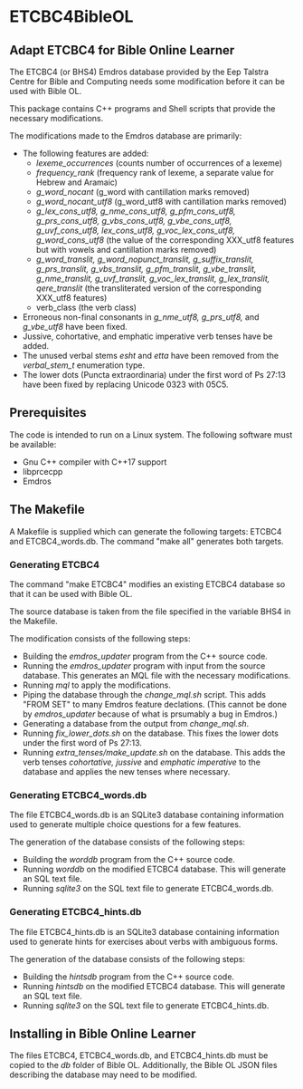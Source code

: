 # ETCBC4BibleOL

## Adapt ETCBC4 for Bible Online Learner


The ETCBC4 (or BHS4) Emdros database provided by the Eep Talstra Centre for Bible and Computing
needs some modification before it can be used with Bible OL.

This package contains C++ programs and Shell scripts that provide the necessary modifications.

The modifications made to the Emdros database are primarily:


*  The following features are added:
    - *lexeme_occurrences* (counts number of occurrences of a lexeme)
    - *frequency_rank* (frequency rank of lexeme, a separate value for Hebrew and Aramaic)
    - *g_word_nocant* (g_word with cantillation marks removed)
    - *g_word_nocant_utf8* (g_word_utf8 with cantillation marks removed)
    - *g_lex_cons_utf8, g_nme_cons_utf8, g_pfm_cons_utf8, g_prs_cons_utf8, g_vbs_cons_utf8, g_vbe_cons_utf8, g_uvf_cons_utf8, lex_cons_utf8, g_voc_lex_cons_utf8, g_word_cons_utf8* (the value of the corresponding XXX_utf8 features but with vowels and cantillation marks removed)
    - *g_word_translit, g_word_nopunct_translit, g_suffix_translit, g_prs_translit, g_vbs_translit, g_pfm_translit, g_vbe_translit, g_nme_translit, g_uvf_translit, g_voc_lex_translit, g_lex_translit, qere_translit* (the transliterated version of the corresponding XXX_utf8 features)
    - verb_class (the verb class)
* Erroneous non-final consonants in *g_nme_utf8, g_prs_utf8,* and *g_vbe_utf8* have been fixed.
* Jussive, cohortative, and emphatic imperative verb tenses have be added.
* The unused verbal stems *esht* and *etta* have been removed from the *verbal_stem_t* enumeration type.
* The lower dots (Puncta extraordinaria) under the first word of Ps 27:13 have been fixed by replacing Unicode 0323 with 05C5.



## Prerequisites

The code is intended to run on a Linux system. The following software must be available:

* Gnu C++ compiler with C++17 support
* libprcecpp
* Emdros


## The Makefile

A Makefile is supplied which can generate the following targets: ETCBC4 and ETCBC4_words.db. The
command "make all" generates both targets.

### Generating ETCBC4

The command "make ETCBC4" modifies an existing ETCBC4 database so that it can be used with Bible OL.

The source database is taken from the file specified in the variable BHS4 in the Makefile.

The modification consists of the following steps:

* Building the *emdros_updater* program from the C++ source code.
* Running the *emdros_updater* program with input from the source database. This generates an MQL
  file with the necessary modifications.
* Running *mql* to apply the modifications.
* Piping the database through the *change_mql.sh* script. This adds "FROM SET" to many Emdros
  feature declations. (This cannot be done by *emdros_updater* because of what is prsumably a
  bug in Emdros.)
* Generating a database from the output from *change_mql.sh*.
* Running *fix_lower_dots.sh* on the database. This fixes the lower dots under the first word of
  Ps 27:13.
* Running *extra_tenses/make_update.sh* on the database. This adds the verb tenses *cohortative,
  jussive* and *emphatic imperative* to the database and applies the new tenses where necessary.


### Generating ETCBC4_words.db

The file ETCBC4_words.db is an SQLite3 database containing information used to generate multiple
choice questions for a few features.

The generation of the database consists of the following steps:

* Building the *worddb* program from the C++ source code.
* Running *worddb* on the modified ETCBC4 database. This will generate an SQL text file.
* Running *sqlite3* on the SQL text file to generate ETCBC4_words.db.

### Generating ETCBC4_hints.db

The file ETCBC4_hints.db is an SQLite3 database containing information used to generate hints
for exercises about verbs with ambiguous forms.

The generation of the database consists of the following steps:

* Building the *hintsdb* program from the C++ source code.
* Running *hintsdb* on the modified ETCBC4 database. This will generate an SQL text file.
* Running *sqlite3* on the SQL text file to generate ETCBC4_hints.db.


## Installing in Bible Online Learner

The files ETCBC4, ETCBC4_words.db, and ETCBC4_hints.db must be copied to the *db* folder of Bible OL. Additionally,
the Bible OL JSON files describing the database may need to be modified.
